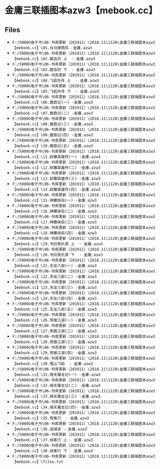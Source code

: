 # 金庸三联插图本azw3【mebook.cc】

## Files

- `F:/5000G电子书\06-书库更新（201911）\2018.11\1128\金庸三联插图本azw3【mebook.cc】\01.白马啸西风 -金庸.azw3`
- `F:/5000G电子书\06-书库更新（201911）\2018.11\1128\金庸三联插图本azw3【mebook.cc】\02.碧血剑 上  - 金庸.azw3`
- `F:/5000G电子书\06-书库更新（201911）\2018.11\1128\金庸三联插图本azw3【mebook.cc】\03.碧血剑 下  - 金庸.azw3`
- `F:/5000G电子书\06-书库更新（201911）\2018.11\1128\金庸三联插图本azw3【mebook.cc】\04.飞狐外传 上  - 金庸.azw3`
- `F:/5000G电子书\06-书库更新（201911）\2018.11\1128\金庸三联插图本azw3【mebook.cc】\05.飞狐外传 下  - 金庸.azw3`
- `F:/5000G电子书\06-书库更新（201911）\2018.11\1128\金庸三联插图本azw3【mebook.cc】\06.鹿鼎记(一) -金庸.azw3`
- `F:/5000G电子书\06-书库更新（201911）\2018.11\1128\金庸三联插图本azw3【mebook.cc】\07.鹿鼎记(二) -金庸.azw3`
- `F:/5000G电子书\06-书库更新（201911）\2018.11\1128\金庸三联插图本azw3【mebook.cc】\08.鹿鼎记(三) -金庸.azw3`
- `F:/5000G电子书\06-书库更新（201911）\2018.11\1128\金庸三联插图本azw3【mebook.cc】\09.鹿鼎记(四) -金庸.azw3`
- `F:/5000G电子书\06-书库更新（201911）\2018.11\1128\金庸三联插图本azw3【mebook.cc】\10.鹿鼎记(五) -金庸.azw3`
- `F:/5000G电子书\06-书库更新（201911）\2018.11\1128\金庸三联插图本azw3【mebook.cc】\11.射雕英雄传(一) -金庸.azw3`
- `F:/5000G电子书\06-书库更新（201911）\2018.11\1128\金庸三联插图本azw3【mebook.cc】\12.射雕英雄传(二) -金庸.azw3`
- `F:/5000G电子书\06-书库更新（201911）\2018.11\1128\金庸三联插图本azw3【mebook.cc】\13.射雕英雄传(三) -金庸.azw3`
- `F:/5000G电子书\06-书库更新（201911）\2018.11\1128\金庸三联插图本azw3【mebook.cc】\14.射雕英雄传(四) -金庸.azw3`
- `F:/5000G电子书\06-书库更新（201911）\2018.11\1128\金庸三联插图本azw3【mebook.cc】\15.神雕侠侣(一) -金庸.azw3`
- `F:/5000G电子书\06-书库更新（201911）\2018.11\1128\金庸三联插图本azw3【mebook.cc】\16.神雕侠侣(二) -金庸.azw3`
- `F:/5000G电子书\06-书库更新（201911）\2018.11\1128\金庸三联插图本azw3【mebook.cc】\17.神雕侠侣(三) -金庸.azw3`
- `F:/5000G电子书\06-书库更新（201911）\2018.11\1128\金庸三联插图本azw3【mebook.cc】\18.神雕侠侣(四) -金庸.azw3`
- `F:/5000G电子书\06-书库更新（201911）\2018.11\1128\金庸三联插图本azw3【mebook.cc】\19.书剑恩仇录 上  - 金庸.azw3`
- `F:/5000G电子书\06-书库更新（201911）\2018.11\1128\金庸三联插图本azw3【mebook.cc】\20.书剑恩仇录 下  - 金庸.azw3`
- `F:/5000G电子书\06-书库更新（201911）\2018.11\1128\金庸三联插图本azw3【mebook.cc】\21.天龙八部(一) -金庸.azw3`
- `F:/5000G电子书\06-书库更新（201911）\2018.11\1128\金庸三联插图本azw3【mebook.cc】\22.天龙八部(二) -金庸.azw3`
- `F:/5000G电子书\06-书库更新（201911）\2018.11\1128\金庸三联插图本azw3【mebook.cc】\23.天龙八部(三) -金庸.azw3`
- `F:/5000G电子书\06-书库更新（201911）\2018.11\1128\金庸三联插图本azw3【mebook.cc】\24.天龙八部(四) -金庸.azw3`
- `F:/5000G电子书\06-书库更新（201911）\2018.11\1128\金庸三联插图本azw3【mebook.cc】\25.天龙八部(五) -金庸.azw3`
- `F:/5000G电子书\06-书库更新（201911）\2018.11\1128\金庸三联插图本azw3【mebook.cc】\26.笑傲江湖(一) -金庸.azw3`
- `F:/5000G电子书\06-书库更新（201911）\2018.11\1128\金庸三联插图本azw3【mebook.cc】\27.笑傲江湖(二) -金庸.azw3`
- `F:/5000G电子书\06-书库更新（201911）\2018.11\1128\金庸三联插图本azw3【mebook.cc】\28.笑傲江湖(三) -金庸.azw3`
- `F:/5000G电子书\06-书库更新（201911）\2018.11\1128\金庸三联插图本azw3【mebook.cc】\29.笑傲江湖(四) -金庸.azw3`
- `F:/5000G电子书\06-书库更新（201911）\2018.11\1128\金庸三联插图本azw3【mebook.cc】\30.雪山飞狐  - 金庸.azw3`
- `F:/5000G电子书\06-书库更新（201911）\2018.11\1128\金庸三联插图本azw3【mebook.cc】\31.倚天屠龙记(一) -金庸.azw3`
- `F:/5000G电子书\06-书库更新（201911）\2018.11\1128\金庸三联插图本azw3【mebook.cc】\32.倚天屠龙记(二) -金庸.azw3`
- `F:/5000G电子书\06-书库更新（201911）\2018.11\1128\金庸三联插图本azw3【mebook.cc】\33.倚天屠龙记(三) -金庸.azw3`
- `F:/5000G电子书\06-书库更新（201911）\2018.11\1128\金庸三联插图本azw3【mebook.cc】\34.倚天屠龙记(四) -金庸.azw3`
- `F:/5000G电子书\06-书库更新（201911）\2018.11\1128\金庸三联插图本azw3【mebook.cc】\35.鸳鸯刀  - 金庸.azw3`
- `F:/5000G电子书\06-书库更新（201911）\2018.11\1128\金庸三联插图本azw3【mebook.cc】\36.连城诀 - 金庸.azw3`
- `F:/5000G电子书\06-书库更新（201911）\2018.11\1128\金庸三联插图本azw3【mebook.cc】\37.侠客行 上 - 金庸.azw3`
- `F:/5000G电子书\06-书库更新（201911）\2018.11\1128\金庸三联插图本azw3【mebook.cc】\38.侠客行 下 - 金庸.azw3`
- `F:/5000G电子书\06-书库更新（201911）\2018.11\1128\金庸三联插图本azw3【mebook.cc】\files.txt`
